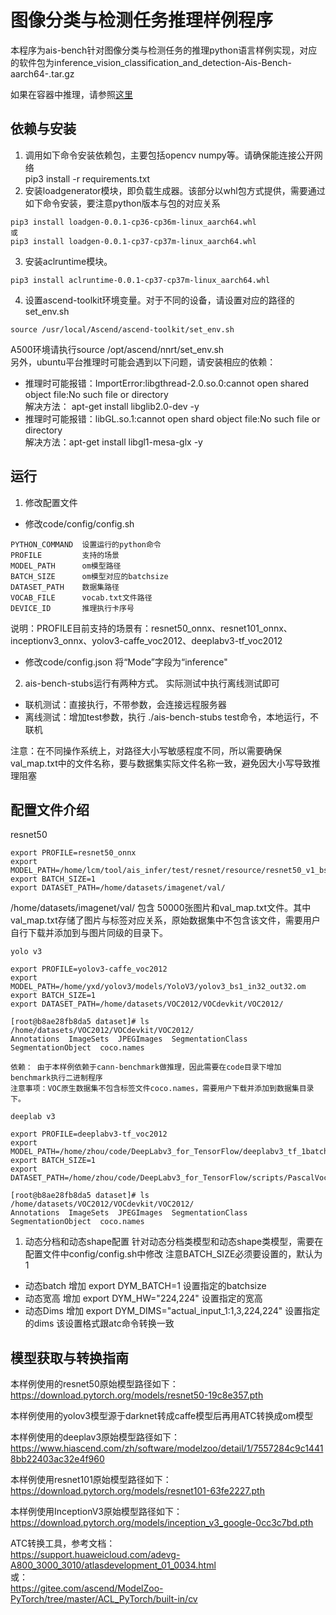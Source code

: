 # 图像分类与检测任务推理样例程序
本程序为ais-bench针对图像分类与检测任务的推理python语言样例实现，对应的软件包为inference_vision_classification_and_detection-Ais-Bench-aarch64-.tar.gz

如果在容器中推理，请参照[这里](https://gitee.com/ascend/tools/tree/master/ais-bench_workload/doc/ais-bench_workload推理执行容器环境搭建指导.md)

## 依赖与安装
1. 调用如下命令安装依赖包，主要包括opencv numpy等。请确保能连接公开网络  
pip3 install -r requirements.txt
2. 安装loadgenerator模块，即负载生成器。该部分以whl包方式提供，需要通过如下命令安装，要注意python版本与包的对应关系
```
pip3 install loadgen-0.0.1-cp36-cp36m-linux_aarch64.whl
或
pip3 install loadgen-0.0.1-cp37-cp37m-linux_aarch64.whl
```
3. 安装aclruntime模块。
```
pip3 install aclruntime-0.0.1-cp37-cp37m-linux_aarch64.whl
```
4. 设置ascend-toolkit环境变量。对于不同的设备，请设置对应的路径的set_env.sh
```
source /usr/local/Ascend/ascend-toolkit/set_env.sh
```
A500环境请执行source /opt/ascend/nnrt/set_env.sh  
另外，ubuntu平台推理时可能会遇到以下问题，请安装相应的依赖：
+ 推理时可能报错：ImportError:libgthread-2.0.so.0:cannot open shared object file:No such file or directory  
解决方法： apt-get install libglib2.0-dev  -y
+ 推理时可能报错：libGL.so.1:cannot open shard object file:No such file or directory  
解决方法：apt-get install libgl1-mesa-glx -y
## 运行
1. 修改配置文件
+  修改code/config/config.sh

```
PYTHON_COMMAND  设置运行的python命令
PROFILE         支持的场景
MODEL_PATH      om模型路径
BATCH_SIZE      om模型对应的batchsize
DATASET_PATH    数据集路径
VOCAB_FILE      vocab.txt文件路径
DEVICE_ID       推理执行卡序号
```
说明：PROFILE目前支持的场景有：resnet50_onnx、resnet101_onnx、inceptionv3_onnx、yolov3-caffe_voc2012、deeplabv3-tf_voc2012

+ 修改code/config.json
将“Mode”字段为“inference"

2. ais-bench-stubs运行有两种方式。 实际测试中执行离线测试即可

+ 联机测试：直接执行，不带参数，会连接远程服务器
+ 离线测试：增加test参数，执行 ./ais-bench-stubs test命令，本地运行，不联机

注意：在不同操作系统上，对路径大小写敏感程度不同，所以需要确保val_map.txt中的文件名称，要与数据集实际文件名称一致，避免因大小写导致推理阻塞

## 配置文件介绍
resnet50

```
export PROFILE=resnet50_onnx
export MODEL_PATH=/home/lcm/tool/ais_infer/test/resnet/resource/resnet50_v1_bs1_fp32.om
export BATCH_SIZE=1
export DATASET_PATH=/home/datasets/imagenet/val/

```
/home/datasets/imagenet/val/ 包含 50000张图片和val_map.txt文件。其中val_map.txt存储了图片与标签对应关系，原始数据集中不包含该文件，需要用户自行下载并添加到与图片同级的目录下。
```
yolo v3

export PROFILE=yolov3-caffe_voc2012
export MODEL_PATH=/home/yxd/yolov3/models/YoloV3/yolov3_bs1_in32_out32.om
export BATCH_SIZE=1
export DATASET_PATH=/home/datasets/VOC2012/VOCdevkit/VOC2012/

[root@b8ae28fb8da5 dataset]# ls /home/datasets/VOC2012/VOCdevkit/VOC2012/
Annotations  ImageSets  JPEGImages  SegmentationClass  SegmentationObject  coco.names

依赖： 由于本样例依赖于cann-benchmark做推理，因此需要在code目录下增加 benchmark执行二进制程序
注意事项：VOC原生数据集不包含标签文件coco.names，需要用户下载并添加到数据集目录下。

deeplab v3

export PROFILE=deeplabv3-tf_voc2012
export MODEL_PATH=/home/zhou/code/DeepLabv3_for_TensorFlow/deeplabv3_tf_1batch.om
export BATCH_SIZE=1
export DATASET_PATH=/home/zhou/code/DeepLabv3_for_TensorFlow/scripts/PascalVoc2012

[root@b8ae28fb8da5 dataset]# ls /home/datasets/VOC2012/VOCdevkit/VOC2012/
Annotations  ImageSets  JPEGImages  SegmentationClass  SegmentationObject  coco.names
```

1. 动态分档和动态shape配置
针对动态分档类模型和动态shape类模型，需要在配置文件中config/config.sh中修改
注意BATCH_SIZE必须要设置的，默认为1
+ 动态batch
增加 export DYM_BATCH=1 设置指定的batchsize
+ 动态宽高
增加 export DYM_HW="224,224" 设置指定的宽高
+ 动态Dims
增加 export DYM_DIMS="actual_input_1:1,3,224,224" 设置指定的dims 该设置格式跟atc命令转换一致

## 模型获取与转换指南
本样例使用的resnet50原始模型路径如下：  
https://download.pytorch.org/models/resnet50-19c8e357.pth

本样例使用的yolov3模型源于darknet转成caffe模型后再用ATC转换成om模型  

本样例使用的deeplav3原始模型路径如下：  
https://www.hiascend.com/zh/software/modelzoo/detail/1/7557284c9c14418bb22403ac32e4f960

本样例使用resnet101原始模型路径如下：  
https://download.pytorch.org/models/resnet101-63fe2227.pth

本样例使用InceptionV3原始模型路径如下：  
https://download.pytorch.org/models/inception_v3_google-0cc3c7bd.pth

ATC转换工具，参考文档：  
https://support.huaweicloud.com/adevg-A800_3000_3010/atlasdevelopment_01_0034.html  
或：  
https://gitee.com/ascend/ModelZoo-PyTorch/tree/master/ACL_PyTorch/built-in/cv

